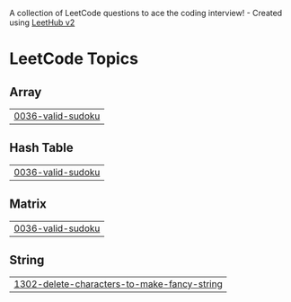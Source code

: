 A collection of LeetCode questions to ace the coding interview! - Created using [LeetHub v2](https://github.com/arunbhardwaj/LeetHub-2.0)
<!---LeetCode Topics Start-->
# LeetCode Topics
## Array
|  |
| ------- |
| [0036-valid-sudoku](https://github.com/Md-progra/Crushgrind/tree/master/0036-valid-sudoku) |
## Hash Table
|  |
| ------- |
| [0036-valid-sudoku](https://github.com/Md-progra/Crushgrind/tree/master/0036-valid-sudoku) |
## Matrix
|  |
| ------- |
| [0036-valid-sudoku](https://github.com/Md-progra/Crushgrind/tree/master/0036-valid-sudoku) |
## String
|  |
| ------- |
| [1302-delete-characters-to-make-fancy-string](https://github.com/Md-progra/Crushgrind/tree/master/1302-delete-characters-to-make-fancy-string) |
<!---LeetCode Topics End-->